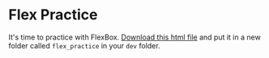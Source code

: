 # Flex Practice

It's time to practice with FlexBox. [Download this html file](../../../../curriculum_companions/web_dev/fe_fun/flex_practice/index.html) and put it in a new folder called `flex_practice` in your `dev` folder. 

